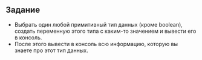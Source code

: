 ## Задание

* Выбрать один любой примитивный тип данных (кроме boolean), создать переменную этого типа 
с каким-то значением и вывести его в консоль.
* После этого вывести в консоль всю информацию, которую вы знаете про этот тип данных.